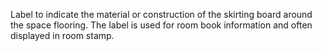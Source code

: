 ﻿Label to indicate the material or construction of the skirting board around the space flooring. The label is used for room book information and often displayed in room stamp.
